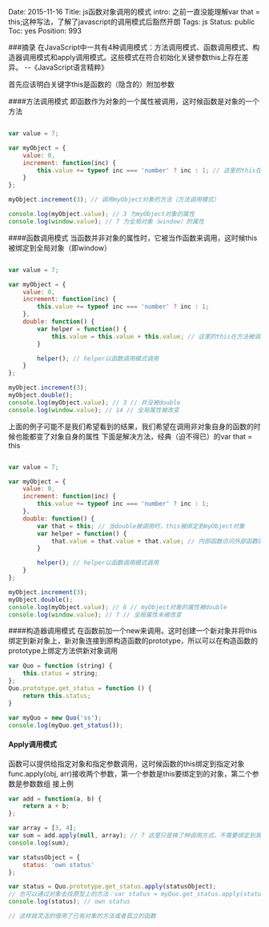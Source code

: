 Date: 2015-11-16
Title: js函数对象调用的模式
intro: 之前一直没能理解var that = this;这种写法，了解了javascript的调用模式后豁然开朗
Tags: js
Status: public
Toc: yes
Position: 993

###摘录
在JavaScript中一共有4种调用模式：方法调用模式、函数调用模式、构造器调用模式和apply调用模式。这些模式在符合初始化关键参数this上存在差异。 --《JavaScript语言精粹》

首先应该明白关键字this是函数的（隐含的）附加参数

####方法调用模式
即函数作为对象的一个属性被调用，这时候函数是对象的一个方法

```javascript

var value = 7;

var myObject = {
	value: 0,
	increment: function(inc) {
		this.value += typeof inc === 'number' ? inc : 1; // 这里的this在方法被调用时绑定到myObject对象
	}
};

myObject.increment(3); // 调用myObject对象的方法（方法调用模式）

console.log(myObject.value); // 3 为myObject对象的属性
console.log(window.value); // 7 为全局对象（window）的属性

```

####函数调用模式
当函数并非对象的属性时，它被当作函数来调用，这时候this被绑定到全局对象（即window）

```javascript

var value = 7;

var myObject = {
	value: 0,
	increment: function(inc) {
		this.value += typeof inc === 'number' ? inc : 1;
	},
	double: function() {
		var helper = function() {
			this.value = this.value + this.value; // 这里的this在方法被调用时绑定到全局（window）对象
		}

		helper(); // helper以函数调用模式调用
	}
};

myObject.increment(3);
myObject.double();
console.log(myObject.value); // 3 // 并没被double
console.log(window.value); // 14 // 全局属性被改变

```

上面的例子可能不是我们希望看到的结果，我们希望在调用非对象自身的函数的时候也能都变了对象自身的属性
下面是解决方法，经典（迫不得已）的var that = this

```javascript

var value = 7;

var myObject = {
	value: 0,
	increment: function(inc) {
		this.value += typeof inc === 'number' ? inc : 1;
	},
	double: function() {
		var that = this; // 当double被调用时，this被绑定到myObject对象
		var helper = function() {
			that.value = that.value + that.value; // 内部函数访问外部函数的变量 避开了this关键字 这里的that指myObject
		}

		helper(); // helper以函数调用模式调用
	}
};

myObject.increment(3);
myObject.double();
console.log(myObject.value); // 6 // myObject对象的属性被double
console.log(window.value); // 7 // 全局属性未被改变

```

####构造器调用模式
在函数前加一个new来调用。这时创建一个新对象并将this绑定到新对象上，新对象连接到原构造函数的prototype，所以可以在构造函数的prototype上绑定方法供新对象调用

```javascript
var Quo = function (string) {
	this.status = string;
};
Quo.prototype.get_status = function () {
	return this.status;
}

var myQuo = new Quo('ss');
console.log(myQuo.get_status());

```

#### Apply调用模式
函数可以提供给指定对象和指定参数调用，这时候函数的this绑定到指定对象
func.apply(obj, arr)接收两个参数，第一个参数是this要绑定到的对象，第二个参数是参数数组
接上例

```javascript
var add = function(a, b) {
	return a + b;
};

var array = [3, 4];
var sum = add.apply(null, array); // 7 这里只是换了种调用方式，不需要绑定到其它对象
console.log(sum);

var statusObject = {
	status: 'own status'
};

var status = Quo.prototype.get_status.apply(statusObject);
// 也可以通过对象去找原型上的方法：var status = myQuo.get_status.apply(statusObject);
console.log(status); // own status

// 这样就灵活的借用了已有对象的方法或者孤立的函数

```
